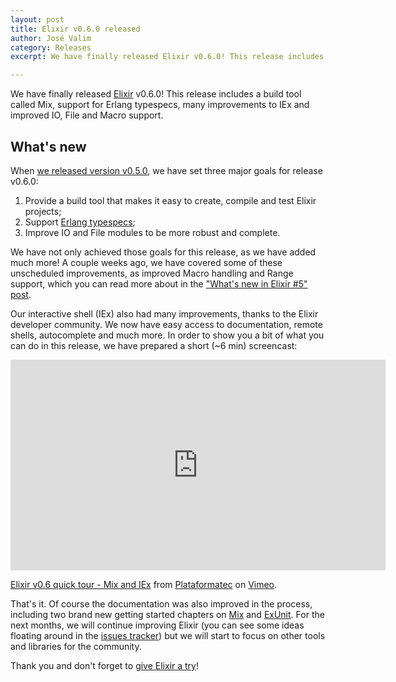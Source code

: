 ```yaml
---
layout: post
title: Elixir v0.6.0 released
author: José Valim
category: Releases
excerpt: We have finally released Elixir v0.6.0! This release includes a build tool called Mix, support for Erlang typespecs, many improvements to IEx and improved IO, File and Macro support.

---
```


We have finally released [Elixir](http://elixir-lang.org/) v0.6.0! This release includes a build tool called Mix, support for Erlang typespecs, many improvements to IEx and improved IO, File and Macro support.

## What's new

When [we released version v0.5.0](http://elixir-lang.org/blog/2012/05/25/elixir-v0-5-0-released/), we have set three major goals for release v0.6.0:

1. Provide a build tool that makes it easy to create, compile and test Elixir projects;
2. Support [Erlang typespecs](http://www.erlang.org/doc/reference_manual/typespec.html);
3. Improve IO and File modules to be more robust and complete.

We have not only achieved those goals for this release, as we have added much more! A couple weeks ago, we have covered some of these unscheduled improvements, as improved Macro handling and Range support, which you can read more about in the ["What's new in Elixir #5" post](http://elixir-lang.org/blog/2012/07/05/what-s-new-in-elixir-5/).

Our interactive shell (IEx) also had many improvements, thanks to the Elixir developer community. We now have easy access to documentation, remote shells, autocomplete and much more. In order to show you a bit of what you can do in this release, we have prepared a short (~6 min) screencast:

<iframe src="http://player.vimeo.com/video/46709928" width="600" height="337" frameborder="0" webkitAllowFullScreen mozallowfullscreen allowFullScreen></iframe> <p><a href="http://vimeo.com/46709928">Elixir v0.6 quick tour - Mix and IEx</a> from <a href="http://vimeo.com/user3182384">Plataformatec</a> on <a href="http://vimeo.com">Vimeo</a>.</p>

That's it. Of course the documentation was also improved in the process, including two brand new getting started chapters on [Mix](/getting_started/mix.html) and [ExUnit](/getting_started/ex_unit.html). For the next months, we will continue improving Elixir (you can see some ideas floating around in the [issues tracker](github.com/elixir-lang/elixir/issues)) but we will start to focus on other tools and libraries for the community.

Thank you and don't forget to [give Elixir a try](/getting_started/1.html)!